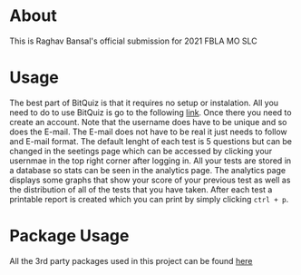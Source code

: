 # About
This is Raghav Bansal's official submission for 2021 FBLA MO SLC

# Usage
The best part of BitQuiz is that it requires no setup or instalation. All you need to do to use BitQuiz is go to the following [link](https://hidden-falls-37034.herokuapp.com/). Once there you need to create an account. Note that the username does have to be unique and so does the E-mail. The E-mail does not have to be real it just needs to follow and E-mail format. The default lenght of each test is 5 questions but can be changed in the seetings page which can be accessed by clicking your usernmae in the top right corner after logging in. All your tests are stored in a database so stats can be seen in the analytics page. The analytics page displays some graphs that show your score of your previous test as well as the distribution of all of the tests that you have taken. After each test a printable report is created which you can print by simply clicking ```ctrl + p```.

# Package Usage
All the 3rd party packages used in this project can be found [here](https://docs.google.com/document/d/1XtK9Icc2M7k4IHpAr6dI3XXXTQcvXoG5FfFCfbKcSAc/edit?usp=sharing)
